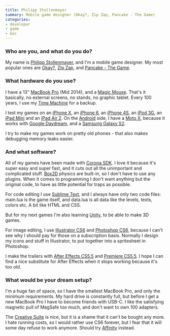 ```yaml
---
title: Philipp Stollenmayer
summary: Mobile game designer (Okay?, Zip Zap, Pancake - The Game)
categories:
- developer
- game
- mac
---
```


### Who are you, and what do you do?

My name is [Philipp Stollenmayer](http://www.kamibox.de/ "Philipp's website."), and I'm a mobile game designer. My most popular ones are [Okay?][okay-ios], [Zip Zap][zip-zap], and [Pancake - The Game][pancake-the-game-ios].

### What hardware do you use?

I have a 13" [MacBook Pro][macbook-pro] (Mid 2014), and a [Magic Mouse][magic-mouse]. That's it basically, no external screens, no stands, no graphic tablet. Every 100 years, I use my [Time Machine][time-machine] for a backup.

I test my games on an [iPhone X][iphone-x], an [iPhone 6][iphone-6], an [iPhone 4S][iphone-4s], an [iPod 3G][ipod-touch], an [iPad Mini][ipad-mini] and an [iPad Air 2][ipad-air-2]. On the [Android][] side, I have a [Moto X][moto-x], because it works with [Google Daydream][daydream], and a [Samsung Galaxy S2][galaxy-s2].

I try to make my games work on pretty old phones - that also makes debugging memory leaks easier.

### And what software?

All of my games have been made with [Corona SDK][corona]. I love it because it's super easy and super fast, and it cuts out all the unimportant and complicated stuff. [Box2D][] physics are built-in, so I don't have to use any plugins. When it comes to programming I don't want anything but the original code, to have as little potential for traps as possible.

For code editing I use [Sublime Text][sublime-text], and I always have only two code files: main.lua is the game itself, and data.lua is all data like the levels, texts, colors etc. A bit like HTML and CSS.

But for my next games I'm also learning [Unity][], to be able to make 3D games.

For image editing, I use [Illustrator CS6][illustrator] and [Photoshop CS6][photoshop], because I can't see why I should pay for those on a subscription basis. Normally I design my icons and stuff in Illustrator, to put together into a spritesheet in Photoshop.

I make the trailers with [After Effects CS5.5][after-effects] and [Premiere CS5.5][premiere]. I hope I can find a nice substitute for After Effects when it stops working because it's too old.

### What would be your dream setup?

I'm a huge fan of space, so I have the smallest MacBook Pro, and only the minimum requirements. My hard drive is constantly full, but before I get a new MacBook Pro I have to become friends with USB-C. I like the satisfying magnetic pull of MagSafe too much, and don't want to own 100 adapters.

The [Creative Suite][creative-suite] is nice, but it is a shame that it can't be bought any more. I hate running costs, so I would rather use CS6 forever, but I fear that it will some day refuse to work anymore. Should try [Affinity][affinity-designer] instead.

[affinity-designer]: https://en.wikipedia.org/wiki/Affinity_Designer "A vector graphics editor."
[after-effects]: https://www.adobe.com/products/aftereffects.html "Motion graphics and video editing software."
[android]: https://developers.google.com/android/?csw=1 "A mobile phone platform."
[box2d]: http://box2d.org/ "A physics engine for games."
[corona]: https://coronalabs.com/corona-sdk/ "A cross-platform mobile app SDK."
[creative-suite]: https://www.adobe.com/creativecloud.html "A collection of design tools."
[daydream]: https://en.wikipedia.org/wiki/Google_Daydream "A virtual reality platform."
[galaxy-s2]: https://en.wikipedia.org/wiki/Samsung_Galaxy_S_2 "A 4.3 inch Android smartphone."
[illustrator]: https://www.adobe.com/products/illustrator.html "A vector graphics editor."
[ipad-air-2]: https://www.apple.com/ipad-air-2/ "A tablet device."
[ipad-mini]: https://www.apple.com/ipad-mini/ "A 7.9 inch tablet device."
[iphone-4s]: https://en.wikipedia.org/wiki/IPhone_4S "A smartphone."
[iphone-6]: https://en.wikipedia.org/wiki/IPhone_6 "A smartphone."
[iphone-x]: https://en.wikipedia.org/wiki/IPhone_X "A 5.8 inch smartphone."
[ipod-touch]: https://www.apple.com/ipod-touch/ "It's like an iPhone, without the phone bit."
[macbook-pro]: https://www.apple.com/macbook-pro/ "A laptop."
[magic-mouse]: https://en.wikipedia.org/wiki/Magic_Mouse "A multi-touch mouse."
[moto-x]: https://www.motorola.com/us/FLEXR1-1/Moto-X/FLEXR1.html "An Android-based smartphone."
[okay-ios]: http://www.kamibox.de/okay "A game where you have to clear the board with one move."
[pancake-the-game-ios]: http://www.kamibox.de/pancake "A pancake-flipping game."
[photoshop]: https://www.adobe.com/products/photoshop.html "A bitmap image editor."
[premiere]: https://www.adobe.com/products/premiere.html "A video editing suite."
[sublime-text]: http://www.sublimetext.com/ "A coder's text editor."
[time-machine]: https://en.wikipedia.org/wiki/Time_Machine_(Mac_OS) "Backup software for the masses, included with Mac OS X 10.5."
[unity]: https://unity3d.com/unity/ "A cross-platform game development tool."
[zip-zap]: http://www.kamibox.de/zipzap "A puzzle game where you move little mechanical creatures to the end of the level."
